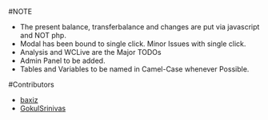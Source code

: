 #NOTE


* The present balance, transferbalance and changes are put via javascript and NOT php.
* Modal has been bound to single click. Minor Issues with single click.
* Analysis and WCLive are the Major TODOs
* Admin Panel to be added.
* Tables and Variables to be named in Camel-Case whenever Possible.

#Contributors

* [baxiz](https://github.com/baxiz)
* [GokulSrinivas](https://github.com/GokulSrinivas)
